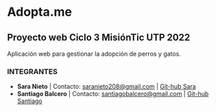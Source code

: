 # Adopta.me

## Proyecto web Ciclo 3 MisiónTic UTP 2022

Aplicación web para gestionar la adopción de perros y gatos.

### INTEGRANTES
- <strong>Sara Nieto</strong> | Contacto: saranieto208@gmail.com | [Git-hub Sara](https://github.com/sarantogo)
- <strong>Santiago Balcero</strong> | Contacto: santiagobalcero@gmail.com | [Git-hub Santiago](https://github.com/Santiago-Balcero)
  